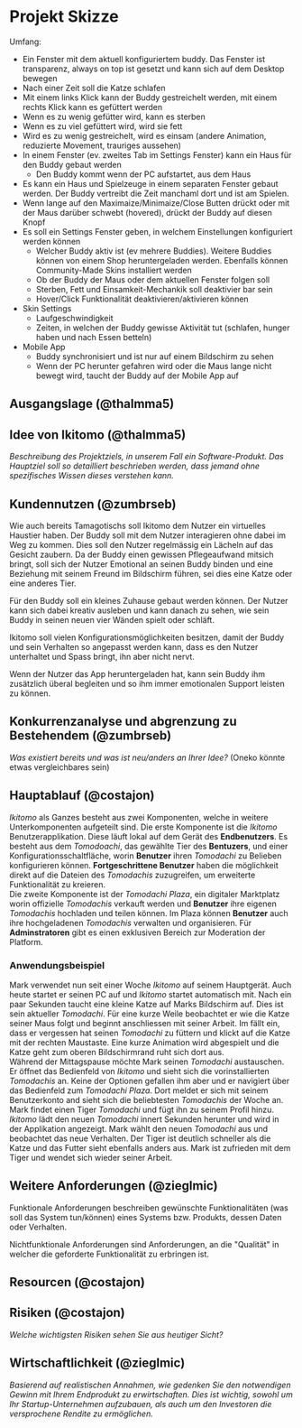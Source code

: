 # Projekt Skizze

Umfang:
- Ein Fenster mit dem aktuell konfiguriertem buddy. Das Fenster ist transparenz, always on top ist gesetzt und kann sich auf dem Desktop bewegen
- Nach einer Zeit soll die Katze schlafen
- Mit einem links Klick kann der Buddy gestreichelt werden, mit einem rechts Klick kann es gefüttert werden
- Wenn es zu wenig gefütter wird, kann es sterben
- Wenn es zu viel gefüttert wird, wird sie fett
- Wird es zu wenig gestreichelt, wird es einsam (andere Animation, reduzierte Movement, trauriges aussehen)
- In einem Fenster (ev. zweites Tab im Settings Fenster) kann ein Haus für den Buddy gebaut werden
  - Den Buddy kommt wenn der PC aufstartet, aus dem Haus
- Es kann ein Haus und Spielzeuge in einem separaten Fenster gebaut werden. Der Buddy vertreibt die Zeit manchaml dort und ist am Spielen.
- Wenn lange auf den Maximaize/Minimaize/Close Butten drückt oder mit der Maus darüber schwebt (hovered), drückt der Buddy auf diesen Knopf
- Es soll ein Settings Fenster geben, in welchem Einstellungen konfiguriert werden können
  - Welcher Buddy aktiv ist (ev mehrere Buddies). Weitere Buddies können von einem Shop heruntergeladen werden. Ebenfalls können Community-Made Skins installiert werden
  - Ob der Buddy der Maus oder dem aktuellen Fenster folgen soll
  - Sterben, Fett und Einsamkeit-Mechankik soll deaktivier bar sein
  - Hover/Click Funktionalität deaktivieren/aktivieren können
- Skin Settings
  - Laufgeschwindigkeit
  - Zeiten, in welchen der Buddy gewisse Aktivität tut (schlafen, hunger haben und nach Essen betteln)
- Mobile App 
  - Buddy synchronisiert und ist nur auf einem Bildschirm zu sehen
  - Wenn der PC herunter gefahren wird oder die Maus lange nicht bewegt wird, taucht der Buddy auf der Mobile App auf

## Ausgangslage (@thalmma5)

## Idee  von Ikitomo (@thalmma5)
*Beschreibung des Projektziels, in unserem Fall ein Software-Produkt. Das
Hauptziel soll so detailliert beschrieben werden, dass jemand ohne spezifisches Wissen
dieses verstehen kann.*
## Kundennutzen (@zumbrseb)
Wie auch bereits Tamagotischs soll Ikitomo dem Nutzer ein virtuelles Haustier haben. Der Buddy soll mit dem Nutzer interagieren ohne dabei im Weg zu kommen. 
Dies soll den Nutzer regelmässig ein Lächeln auf das Gesicht zaubern. Da der Buddy einen gewissen Pflegeaufwand mitsich bringt, soll sich der Nutzer
Emotional an seinen Buddy binden und eine Beziehung mit seinem Freund im Bildschirm führen, sei dies eine Katze oder eine anderes Tier.

Für den Buddy soll ein kleines Zuhause gebaut werden können. Der Nutzer kann sich dabei kreativ ausleben und kann danach zu sehen, wie sein Buddy in seinen neuen 
vier Wänden spielt oder schläft. 

Ikitomo soll vielen Konfigurationsmöglichkeiten besitzen, damit der Buddy und sein Verhalten so angepasst werden kann, dass es den Nutzer unterhaltet und Spass
bringt, ihn aber nicht nervt.

Wenn der Nutzer das App heruntergeladen hat, kann sein Buddy ihm zusätzlich überal begleiten und so ihm immer emotionalen Support leisten zu können.

## Konkurrenzanalyse und abgrenzung zu Bestehendem (@zumbrseb)
*Was existiert bereits und was ist neu/anders an Ihrer Idee?*
(Oneko könnte etwas vergleichbares sein)

## Hauptablauf (@costajon)
*Ikitomo* als Ganzes besteht aus zwei Komponenten, welche in weitere Unterkomponenten aufgeteilt sind. Die erste Komponente ist die *Ikitomo* Benutzerapplikation. Diese läuft lokal auf dem Gerät des **Endbenutzers**. Es besteht aus dem *Tomodoachi*, das gewählte Tier des **Bentuzers**, und einer Konfigurationsschaltfläche, worin **Benutzer** ihren *Tomodachi* zu Belieben konfigurieren können. **Fortgeschrittene Benutzer** haben die möglichkeit direkt auf die Dateien des *Tomodachis* zuzugreifen, um erweiterte Funktionalität zu kreieren.  
Die zweite Komponente ist der *Tomodachi Plaza*, ein digitaler Marktplatz worin offizielle *Tomodachis* verkauft werden und **Benutzer** ihre eigenen *Tomodachis* hochladen und teilen können. Im Plaza können **Benutzer** auch ihre hochgeladenen *Tomodachis* verwalten und organisieren. Für **Adminstratoren** gibt es einen exklusiven Bereich zur Moderation der Platform.  

### Anwendungsbeispiel
Mark verwendet nun seit einer Woche *Ikitomo* auf seinem Hauptgerät. Auch heute startet er seinen PC auf und *Ikitomo* startet automatisch mit. Nach ein paar Sekunden taucht eine kleine Katze auf Marks Bildschirm auf. Dies ist sein aktueller *Tomodachi*. Für eine kurze Weile beobachtet er wie die Katze seiner Maus folgt und beginnt anschliessen mit seiner Arbeit. Im fällt ein, dass er vergessen hat seinen *Tomodachi* zu füttern und klickt auf die Katze mit der rechten Maustaste. Eine kurze Animation wird abgespielt und die Katze geht zum oberen Bildschirmrand ruht sich dort aus.  
Während der Mittagspause möchte Mark seinen *Tomodachi* austauschen. Er öffnet das Bedienfeld von *Ikitomo* und sieht sich die vorinstallierten *Tomodachis* an. Keine der Optionen gefallen ihm aber und er navigiert über das Bedienfeld zum *Tomodachi Plaza*. Dort meldet er sich mit seinem Benutzerkonto and sieht sich die beliebtesten *Tomodachis* der Woche an. Mark findet einen Tiger *Tomodachi* und fügt ihn zu seinem Profil hinzu. *Ikitomo* lädt den neuen *Tomodachi* innert Sekunden herunter und wird in der Applikation angezeigt. Mark wählt den neuen *Tomodachi* aus und beobachtet das neue Verhalten. Der Tiger ist deutlich schneller als die Katze und das Futter sieht ebenfalls anders aus. Mark ist zufrieden mit dem Tiger und wendet sich wieder seiner Arbeit.

## Weitere Anforderungen (@zieglmic)
Funktionale Anforderungen beschreiben gewünschte Funktionalitäten (was soll das System tun/können) eines Systems bzw. Produkts, dessen Daten oder Verhalten.

Nichtfunktionale Anforderungen sind Anforderungen, an die "Qualität" in welcher die geforderte Funktionalität zu erbringen ist.

## Resourcen (@costajon)

## Risiken (@costajon)
*Welche wichtigsten Risiken sehen Sie aus heutiger Sicht?*

## Wirtschaftlichkeit (@zieglmic)
*Basierend auf realistischen Annahmen, wie gedenken Sie den
notwendigen Gewinn mit Ihrem Endprodukt zu erwirtschaften. Dies ist wichtig, sowohl um
Ihr Startup-Unternehmen aufzubauen, als auch um den Investoren die versprochene
Rendite zu ermöglichen.*